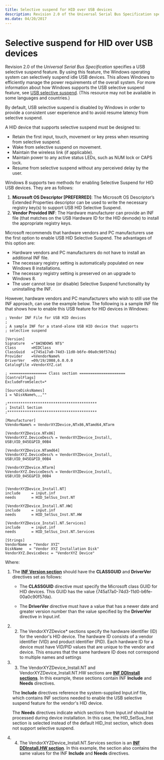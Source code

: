 ```yaml
---
title: Selective suspend for HID over USB devices
description: Revision 2.0 of the Universal Serial Bus Specification specifies a USB selective suspend feature.
ms.date: 04/20/2017
---
```


# Selective suspend for HID over USB devices


Revision 2.0 of the *Universal Serial Bus Specification* specifies a USB selective suspend feature. By using this feature, the Windows operating system can selectively suspend idle USB devices. This allows Windows to efficiently manage the power requirements of the overall system. For more information about how Windows supports the USB selective suspend feature, see [USB selective suspend](../usbcon/usb-selective-suspend.md). (This resource may not be available in some languages and countries.)

By default, USB selective suspend is disabled by Windows in order to provide a consistent user experience and to avoid resume latency from selective suspend.

A HID device that supports selective suspend must be designed to:

-   Retain the first input, touch, movement or key press when resuming from selective suspend.
-   Wake from selective suspend on movement.
-   Maintain the wireless link (if applicable).
-   Maintain power to any active status LEDs, such as NUM lock or CAPS lock.
-   Resume from selective suspend without any perceived delay by the user.

Windows 8 supports two methods for enabling Selective Suspend for HID USB devices. They are as follows:

1.  **Microsoft OS Descriptor \[PREFERRED\]**: The Microsoft OS Descriptor’s Extended Properties descriptor can be used to write the necessary registry key(s) to support USB HID Selective Suspend.
2.  **Vendor Provided INF**: The Hardware manufacturer can provide an INF file (that matches on the USB Hardware ID for the HID devnode) to install the appropriate registry keys.

Microsoft recommends that hardware vendors and PC manufacturers use the first option to enable USB HID Selective Suspend. The advantages of this option are:

-   Hardware vendors and PC manufacturers do not have to install an additional INF file.
-   The necessary registry setting is automatically populated on new Windows 8 installations.
-   The necessary registry setting is preserved on an upgrade to Windows 8.
-   The user cannot lose (or disable) Selective Suspend functionality by uninstalling the INF.

However, hardware vendors and PC manufacturers who wish to still use the INF approach, can use the example below. The following is a sample INF file that shows how to enable this USB feature for HID devices in Windows:

```ManagedCPlusPlus
; Vendor INF File for USB HID devices
;
; A sample INF for a stand-alone USB HID device that supports 
; selective suspend

[Version]
Signature   ="$WINDOWS NT$"
Class       =HIDClass
ClassGuid   ={745a17a0-74d3-11d0-b6fe-00a0c90f57da}
Provider    =%VendorName%
DriverVer   =09/19/2008,6.0.0.0
CatalogFile =VendorXYZ.cat

; ================= Class section =====================
[ControlFlags]
ExcludeFromSelect=*

[SourceDisksNames]
1 = %DiskName%,,,""

;*****************************************
; Install Section
;*****************************************

[Manufacturer]
%VendorName% = VendorXYZDevice,NTx86,NTamd64,NTarm

[VendorXYZDevice.NTx86]
%VendorXYZ.DeviceDesc% = VendorXYZDevice_Install, USB\VID_045E&PID_00B4

[VendorXYZDevice.NTamd64]
%VendorXYZ.DeviceDesc% = VendorXYZDevice_Install, USB\VID_045E&PID_00B4

[VendorXYZDevice.NTarm]
%VendorXYZ.DeviceDesc% = VendorXYZDevice_Install, USB\VID_045E&PID_00B4


[VendorXYZDevice_Install.NT] 
include     = input.inf
needs       = HID_SelSus_Inst.NT

[VendorXYZDevice_Install.NT.HW]
include     = input.inf
needs       = HID_SelSus_Inst.NT.HW

[VendorXYZDevice_Install.NT.Services]
include     = input.inf
needs       = HID_SelSus_Inst.NT.Services

[Strings]
VendorName = "Vendor XYZ"
DiskName   = "Vendor XYZ Installation Disk"
VendorXYZ.DeviceDesc = "VendorXYZ Device"
```

Where:

1.  The [**INF Version section**](../install/inf-version-section.md) should have the **CLASSGUID** and **DriverVer** directives set as follows:

    -   The **CLASSGUID** directive must specify the Microsoft class GUID for HID devices. This GUID has the value {745a17a0-74d3-11d0-b6fe-00a0c90f57da}.

    -   The **DriverVer** directive must have a value that has a newer date and greater version number than the value specified by the **DriverVer** directive in Input.inf.

2.  2. The VendorXYZDevice\* sections specify the hardware identifier (ID) for the vendor's HID device. The hardware ID consists of a vendor identifier (VID) and product identifier (PID). Each hardware ID for a device must have VID/PID values that are unique to the vendor and device. This ensures that the same hardware ID does not correspond to multiple names and settings

3.  3. The VendorXYZDevice\_Install.NT and VendorXYZDevice\_Install.NT.HW sections are [**INF DDInstall sections**](../install/inf-ddinstall-section.md). In this example, these sections contain INF **Include** and **Needs** directives.

    The **Include** directives reference the system-supplied Input.inf file, which contains INF sections needed to enable the USB selective suspend feature for the vendor's HID device.

    The **Needs** directives indicate which sections from Input.inf should be processed during device installation. In this case, the HID\_SelSus\_Inst section is selected instead of the default HID\_Inst section, which does not support selective suspend.

4.  4. The VendorXYZDevice\_Install.NT.Services section is an [**INF DDInstall.HW section**](../install/inf-ddinstall-hw-section.md). In this example, the section also contains the same values for the INF **Include** and **Needs** directives.

 

